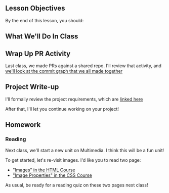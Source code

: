 ## Lesson Objectives
By the end of this lesson, you should:


## What We'll Do In Class

## Wrap Up PR Activity
Last class, we made PRs against a shared repo. I'll review
that activity, and [we'll look at the commit graph that we all made together](https://github.com/MrJonesAPS/students/network)

## Project Write-up

I'll formally review the project requirements, which are [linked here](../projects/)

After that, I'll let you continue working on your project!


## Homework

### Reading
Next class, we'll start a new unit on Multimedia. I think this will be a fun unit!

To get started, let's re-visit images. I'd like you to read two page:
- ["Images" in the HTML Course](https://edube.org/learn/web-dev-ess-html/images)
- ["Image Properties" in the CSS Course](https://edube.org/learn/web-dev-ess-css/image-properties)

As usual, be ready for a reading quiz on these two pages next class!


